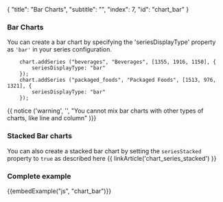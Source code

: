 <meta>
{
    "title": "Bar Charts",
    "subtitle": "",
    "index": 7,
    "id": "chart_bar"
}
</meta>

### Bar Charts

You can create a bar chart by specifying the 'seriesDisplayType' property as `'bar'` in your series configuration.

~~~
    chart.addSeries ("beverages", "Beverages", [1355, 1916, 1150], {
        seriesDisplayType: "bar"
    });
    chart.addSeries ("packaged_foods", "Packaged Foods", [1513, 976, 1321], {
        seriesDisplayType: "bar"
    });
~~~

{{ notice ('warning', '', "You cannot mix bar charts with other types of charts, like line and column" )}}

### Stacked Bar charts

You can also create a stacked bar chart by setting the `seriesStacked` property to `true` as described here {{ linkArticle('chart_series_stacked') }}

### Complete example

{{embedExample("js", "chart_bar")}}